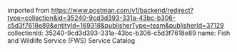 imported from https://www.postman.com/v1/backend/redirect?type=collection&id=35240-9cd3d393-331a-43bc-b306-c5d3f7618e89&entityId=169318&publisherType=team&publisherId=37129
collectionId: 35240-9cd3d393-331a-43bc-b306-c5d3f7618e89
name: Fish and Wildlife Service (FWS) Service
                                    Catalog